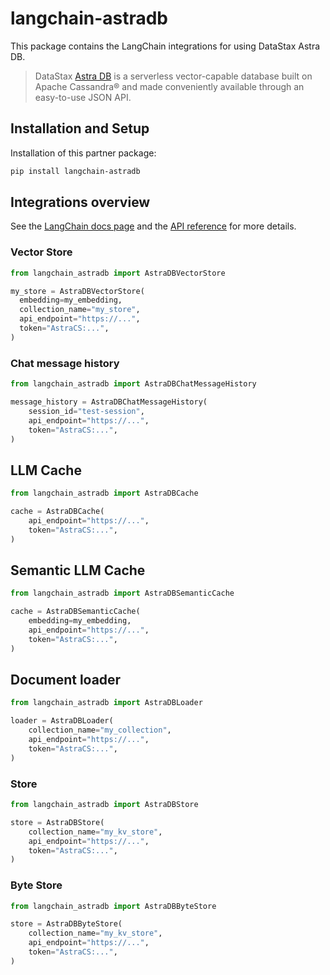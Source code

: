 # langchain-astradb

This package contains the LangChain integrations for using DataStax Astra DB.

> DataStax [Astra DB](https://docs.datastax.com/en/astra/home/astra.html) is a serverless vector-capable database built on Apache Cassandra® and made conveniently available
> through an easy-to-use JSON API.

## Installation and Setup

Installation of this partner package:

```bash
pip install langchain-astradb
```

## Integrations overview

See the [LangChain docs page](https://python.langchain.com/docs/integrations/providers/astradb) and the [API reference](https://api.python.langchain.com/en/latest/astradb_api_reference.html) for more details.

### Vector Store

```python
from langchain_astradb import AstraDBVectorStore

my_store = AstraDBVectorStore(
  embedding=my_embedding,
  collection_name="my_store",
  api_endpoint="https://...",
  token="AstraCS:...",
)
```

### Chat message history

```python
from langchain_astradb import AstraDBChatMessageHistory

message_history = AstraDBChatMessageHistory(
    session_id="test-session",
    api_endpoint="https://...",
    token="AstraCS:...",
)
```

## LLM Cache

```python
from langchain_astradb import AstraDBCache

cache = AstraDBCache(
    api_endpoint="https://...",
    token="AstraCS:...",
)
```

## Semantic LLM Cache

```python
from langchain_astradb import AstraDBSemanticCache

cache = AstraDBSemanticCache(
    embedding=my_embedding,
    api_endpoint="https://...",
    token="AstraCS:...",
)
```

## Document loader

```python
from langchain_astradb import AstraDBLoader

loader = AstraDBLoader(
    collection_name="my_collection",
    api_endpoint="https://...",
    token="AstraCS:...",
)
```

### Store

```python
from langchain_astradb import AstraDBStore

store = AstraDBStore(
    collection_name="my_kv_store",
    api_endpoint="https://...",
    token="AstraCS:...",
)
```

### Byte Store

```python
from langchain_astradb import AstraDBByteStore

store = AstraDBByteStore(
    collection_name="my_kv_store",
    api_endpoint="https://...",
    token="AstraCS:...",
)
```
